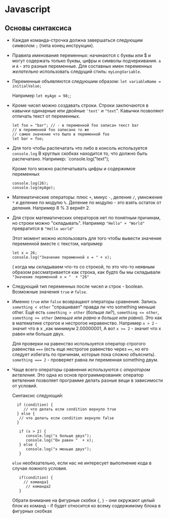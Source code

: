 # Javascript

## Основы синтаксиса

* Каждая команда-строчка должна завершаться  следующим символом `;`
(типа конец инструкции).
* Правила именования переменных: начинаются с буквы или $ и могут
содержать только буквы, цифры и символы подчеркивания. `a` и `A` - это
 разные переменные. Для составных имен переменных _желательно_
 использовать следущий стиль: `myLongVariable`.
* Переменные объявляются следуюшим образом:
   `let variableName = initialValue;`

   Например `let myAge = 98;`;
*  Кроме чисел можно создавать строки. Строки заключаются в кавычки
одинарные или двойные `'text'`  и `"text`".  Кавычки позволяют
отличать текст от переменных.
   ```
   let foo = "bar"; // - в переменной foo записан текст bar
   // в переменной foo записано то же
   // самое значение что было в переменной foo
   let bar = foo;
   ```
* Для того чтобы распечатать что либо в консоль используется
`console.log` В круглых скобках находится то, что должно быть
распечатано. Например:
   `console.log("text");

   Кроме того можно распечатывать цифры и содержимое переменных

  ```
  console.log(26);
  console.log(myAge);
  ```

* Математические операторы:
 плюс `+`, минус  `-`, деление `/`, умножение `*`  и деление по модулю `%`.
 Деление по модулю - это взять остаток от деления. Например  8 % 3 вернёт 2.

* Для строк математических операторов нет по понятным причинам, но строки
можно  "складывать".  Например  `"Hello" + "World"`  превратится в
`"Hello world"`

   Этот момент можно использовать для того чтобы вывести значение переменной
 вместе с текстом, например

    ```
    let x = 26;
    console.log("Значение переменной x = " + x);
    ```

    ( когда мы  складываем что-то со строкой, то это что-то неявным образом
 рассматривается как строка, как будто бы мы складывали
 `"Значение переменной x = "  + "26"`
* Следующий тип переменных после чисел и строк - boolean. Возможные
значения `true` и `false`.

*  Именно  `true` или `false` возвращают операторы сравнения.
 Запись `something < other`  "спрашивает" правда ли что something  меньше
 other.
  Ещё есть  `something > other` (больше ли?),  `something <= other`,
   `something >= other` (_меньше или равно_ и _больше или равно_).
   Это как в математике строгое и нестрогое неравенство.
   Например `x > 2` - значит что в x  _как минимум 2.00000001, А вот
   `x >= 2` - значит что  x равен или больше двух.
   
   Для проверки на равенство используется оператор строгого равенства `===` (есть еще нестрогое равенство через `==`, но его 
следует избегать по причинам, которые пока сложно объяснить). 
   `something === 2` - проверяет равна ли переменная something двум.
* Чаще всего операторы сравнения используются с _оператором ветвления_.
 Это одна из основ программирования: оператор ветвления позволяет
 программе делать разные вещи в зависимости от условий.

    Синтаксис следующий:
    ```
      if (condition) {
         // что делать если condition вернуло true
      } else {
       // что делать если condition вернуло false
      }
    ```
    ```
       if (x > 2) {
          console.log("x больше двух");
          console.log("Он равен "  + x);
       } else {
          console.log("x меньше двух");
       }
     ```
    `else`  необязательно, если нас не интересует выполнение кода в случае ложного условия.

    ```
       if(condition) {
         // команда1
          // команда2
       }
    ```
     Обрати внимание на фигурные скобки `{`, `}` -  они окружают целый блок
   из команд - if будет относится ко всему содержимому блока в фигурных скобках
  